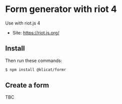 # Form generator with riot 4
Use with riot.js 4

- Site: https://riot.js.org/

## Install 
Then run these commands:

```bash
$ npm install @klicat/formr
```

## Create a form

TBC
